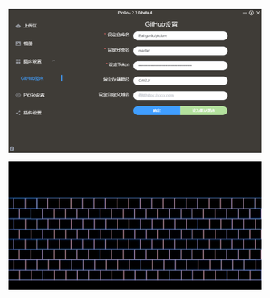 ![image-20250101095948696](https://raw.githubusercontent.com/Eat-garlic/picture/master/CWZJ/20250101095948.png)







![image-20250101100008621](https://raw.githubusercontent.com/Eat-garlic/picture/master/CWZJ/20250101100008.png)